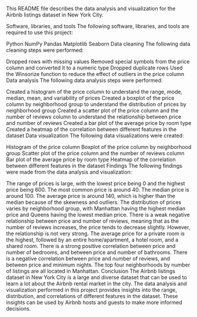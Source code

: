 
This README file describes the data analysis and visualization for the Airbnb listings dataset in New York City.

Software, libraries, and tools
The following software, libraries, and tools are required to use this project:

Python
NumPy
Pandas
Matplotlib
Seaborn
Data cleaning
The following data cleaning steps were performed:

Dropped rows with missing values
Removed special symbols from the price column and converted it to a numeric type
Dropped duplicate rows
Used the Winsorize function to reduce the effect of outliers in the price column
Data analysis
The following data analysis steps were performed:

Created a histogram of the price column to understand the range, mode, median, mean, and variability of prices
Created a boxplot of the price column by neighborhood group to understand the distribution of prices by neighborhood group
Created a scatter plot of the price column and the number of reviews column to understand the relationship between price and number of reviews
Created a bar plot of the average price by room type
Created a heatmap of the correlation between different features in the dataset
Data visualization
The following data visualizations were created:

Histogram of the price column
Boxplot of the price column by neighborhood group
Scatter plot of the price column and the number of reviews column
Bar plot of the average price by room type
Heatmap of the correlation between different features in the dataset
Findings
The following findings were made from the data analysis and visualization:

The range of prices is large, with the lowest price being 0 and the highest price being 600.
The most common price is around 40.
The median price is around 100.
The average price is around 140, which is higher than the median because of the skewness and outliers.
The distribution of prices varies by neighborhood group, with Manhattan having the highest median price and Queens having the lowest median price.
There is a weak negative relationship between price and number of reviews, meaning that as the number of reviews increases, the price tends to decrease slightly. However, the relationship is not very strong.
The average price for a private room is the highest, followed by an entire home/apartment, a hotel room, and a shared room.
There is a strong positive correlation between price and number of bedrooms, and between price and number of bathrooms.
There is a negative correlation between price and number of reviews, and between price and minimum nights.
The top four neighborhoods by number of listings are all located in Manhattan.
Conclusion
The Airbnb listings dataset in New York City is a large and diverse dataset that can be used to learn a lot about the Airbnb rental market in the city. The data analysis and visualization performed in this project provides insights into the range, distribution, and correlations of different features in the dataset. These insights can be used by Airbnb hosts and guests to make more informed decisions.

